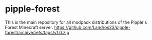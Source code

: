 # pipple-forest
This is the main repository for all modpack distributions of the Pipple's Forest Minecraft server.
https://github.com/Landros23/pipple-forest/archive/refs/tags/v1.0.zip
